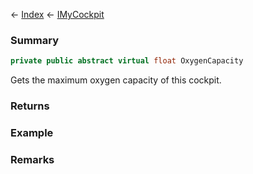 ← [Index](Api-Index) ← [IMyCockpit](Sandbox.ModAPI.Ingame.IMyCockpit)

### Summary

```csharp
private public abstract virtual float OxygenCapacity
```

Gets the maximum oxygen capacity of this cockpit.

### Returns

### Example

### Remarks

